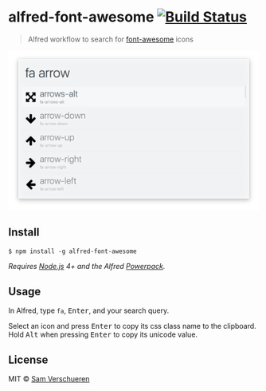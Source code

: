 # alfred-font-awesome [![Build Status](https://travis-ci.org/SamVerschueren/alfred-font-awesome.svg?branch=master)](https://travis-ci.org/SamVerschueren/alfred-font-awesome)

> Alfred workflow to search for [font-awesome](http://fontawesome.io/) icons

<img src="screenshot.png" width="694">


## Install

```
$ npm install -g alfred-font-awesome
```

*Requires [Node.js](https://nodejs.org) 4+ and the Alfred [Powerpack](https://www.alfredapp.com/powerpack/).*


## Usage

In Alfred, type `fa`, <kbd>Enter</kbd>, and your search query.

Select an icon and press <kbd>Enter</kbd> to copy its css class name to the clipboard.<br>
Hold <kbd>Alt</kbd> when pressing <kbd>Enter</kbd> to copy its unicode value.


## License

MIT © [Sam Verschueren](https://github.com/SamVerschueren)
